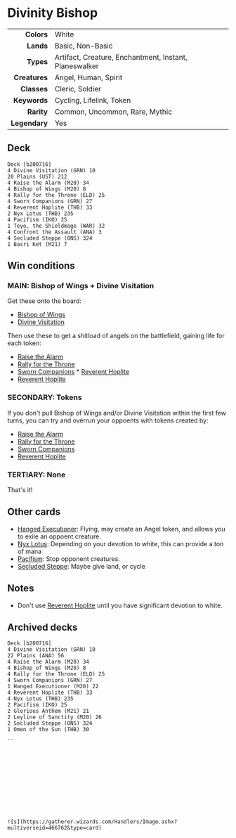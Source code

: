 # Divinity Bishop

|               |                                                              |
|--------------:|:-------------------------------------------------------------|
| **Colors**    | White |
| **Lands**     | Basic, Non-Basic |
| **Types**     | Artifact, Creature, Enchantment, Instant, Planeswalker |
| **Creatures** | Angel, Human, Spirit |
| **Classes**   | Cleric, Soldier |
| **Keywords**  | Cycling, Lifelink, Token |
| **Rarity**    | Common, Uncommon, Rare, Mythic |
| **Legendary** | Yes |

## Deck
```
Deck [b200716]
4 Divine Visitation (GRN) 10
20 Plains (UST) 212
4 Raise the Alarm (M20) 34
4 Bishop of Wings (M20) 8
4 Rally for the Throne (ELD) 25
4 Sworn Companions (GRN) 27
4 Reverent Hoplite (THB) 33
2 Nyx Lotus (THB) 235
4 Pacifism (IKO) 25
1 Teyo, the Shieldmage (WAR) 32
4 Confront the Assault (ANA) 3
4 Secluded Steppe (ONS) 324
1 Basri Ket (M21) 7
```

## Win conditions
### MAIN: Bishop of Wings + Divine Visitation
Get these onto the board:

<!--

<div align="left">
  <img src="https://gatherer.wizards.com/Handlers/Image.ashx?multiverseid=466762&type=card" width="175">
  <img src="https://gatherer.wizards.com/Handlers/Image.ashx?multiverseid=452760&type=card" width="175">
</div>

-->

* [Bishop of Wings](https://gatherer.wizards.com/Handlers/Image.ashx?multiverseid=466762&)
* [Divine Visitation](https://gatherer.wizards.com/Pages/Card/Details.aspx?multiverseid=452760) 

Then use these to get a shitload of angels on the battlefield, gaining life for each token:
* [Raise the Alarm](https://gatherer.wizards.com/Pages/Card/Details.aspx?multiverseid=466788)
* [Rally for the Throne](https://gatherer.wizards.com/Pages/Card/Details.aspx?multiverseid=472987)
* [Sworn Companions](https://gatherer.wizards.com/Pages/Card/Details.aspx?multiverseid=452777) * [Reverent Hoplite](https://gatherer.wizards.com/Pages/Card/Details.aspx?multiverseid=476284) 
* [Reverent Hoplite](https://gatherer.wizards.com/Pages/Card/Details.aspx?multiverseid=476284)

### SECONDARY: Tokens
If you don't pull Bishop of Wings and/or Divine Visitation within the first few turns, you can try and overrun your oppoents with tokens created by:
* [Raise the Alarm](https://gatherer.wizards.com/Pages/Card/Details.aspx?multiverseid=466788)
* [Rally for the Throne](https://gatherer.wizards.com/Pages/Card/Details.aspx?multiverseid=472987)
* [Sworn Companions](https://gatherer.wizards.com/Pages/Card/Details.aspx?multiverseid=452777)
* [Reverent Hoplite](https://gatherer.wizards.com/Pages/Card/Details.aspx?multiverseid=476284)

### TERTIARY: None
That's it!

## Other cards
* [Hanged Executioner](https://gatherer.wizards.com/Pages/Card/Details.aspx?multiverseid=466776): Flying, may create an Angel token, and allows you to exile an oppoent creature.
* [Nyx Lotus](https://gatherer.wizards.com/Pages/Card/Details.aspx?multiverseid=476486): Depending on your devotion to white, this can provide a ton of mana
* [Pacifism](https://gatherer.wizards.com/Pages/Card/Details.aspx?multiverseid=479545): Stop opponent creatures.
* [Secluded Steppe](https://gatherer.wizards.com/Pages/Card/Details.aspx?multiverseid=41137): Maybe give land, or cycle

## Notes
* Don't use [Reverent Hoplite](https://gatherer.wizards.com/Pages/Card/Details.aspx?multiverseid=476284) until you have significant devotion to white.


## Archived decks
```
Deck [b200716]
4 Divine Visitation (GRN) 10
22 Plains (ANA) 56
4 Raise the Alarm (M20) 34
4 Bishop of Wings (M20) 8
4 Rally for the Throne (ELD) 25
4 Sworn Companions (GRN) 27
1 Hanged Executioner (M20) 22
4 Reverent Hoplite (THB) 33
4 Nyx Lotus (THB) 235
2 Pacifism (IKO) 25
2 Glorious Anthem (M21) 21
2 Leyline of Sanctity (M20) 26
2 Secluded Steppe (ONS) 324
1 Omen of the Sun (THB) 30

``












![s](https://gatherer.wizards.com/Handlers/Image.ashx?multiverseid=466762&type=card)
